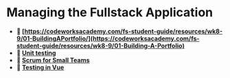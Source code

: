 # Managing the Fullstack Application
* **📖 [https://codeworksacademy.com/fs-student-guide/resources/wk8-9/01-BuildingAPortfolio/](https://codeworksacademy.com/fs-student-guide/resources/wk8-9/01-Building-A-Portfolio)**
* **📖 [Unit testing](https://codeworksacademy.com/fs-student-guide/resources/wk8-9/03-Unit-Testing)**
* **📖 [Scrum for Small Teams](https://codeworksacademy.com/fs-student-guide/resources/wk8-9/02-Scrum-For-Small-Teams)**
* **📖 [Testing in Vue](https://codeworksacademy.com/fs-student-guide/resources/wk8-9/04-Vue-Testing)**

